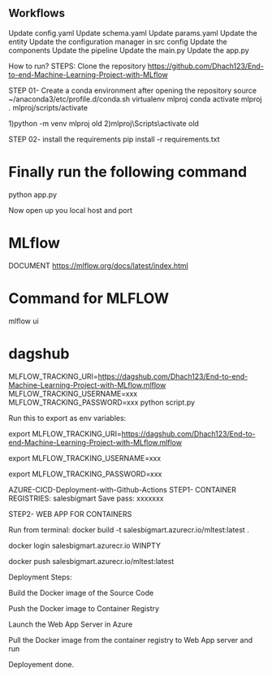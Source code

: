

## Workflows
Update config.yaml
Update schema.yaml
Update params.yaml
Update the entity
Update the configuration manager in src config
Update the components
Update the pipeline
Update the main.py
Update the app.py


How to run?
STEPS:
Clone the repository
https://github.com/Dhach123/End-to-end-Machine-Learning-Project-with-MLflow


STEP 01- Create a conda environment after opening the repository
source ~/anaconda3/etc/profile.d/conda.sh
 virtualenv mlproj
conda activate mlproj
. mlproj/scripts/activate  

1)python -m venv mlproj   old
2)mlproj\Scripts\activate  old  

STEP 02- install the requirements
pip install -r requirements.txt


# Finally run the following command
python app.py

Now
open up you local host and port


# MLflow
DOCUMENT https://mlflow.org/docs/latest/index.html

# Command for MLFLOW
mlflow ui

# dagshub

MLFLOW_TRACKING_URI=https://dagshub.com/Dhach123/End-to-end-Machine-Learning-Project-with-MLflow.mlflow
MLFLOW_TRACKING_USERNAME=xxx
MLFLOW_TRACKING_PASSWORD=xxx
python script.py


Run this to export as env variables:


export MLFLOW_TRACKING_URI=https://dagshub.com/Dhach123/End-to-end-Machine-Learning-Project-with-MLflow.mlflow

export MLFLOW_TRACKING_USERNAME=xxx 

export MLFLOW_TRACKING_PASSWORD=xxx



AZURE-CICD-Deployment-with-Github-Actions
STEP1- CONTAINER REGISTRIES:
salesbigmart
Save pass:
xxxxxxx

STEP2- WEB APP FOR CONTAINERS

Run from terminal:
docker build -t salesbigmart.azurecr.io/mltest:latest .

docker login salesbigmart.azurecr.io   WINPTY

docker push salesbigmart.azurecr.io/mltest:latest

Deployment Steps:

Build the Docker image of the Source Code

Push the Docker image to Container Registry

Launch the Web App Server in Azure

Pull the Docker image from the container registry to Web App server and run

Deployement done. 